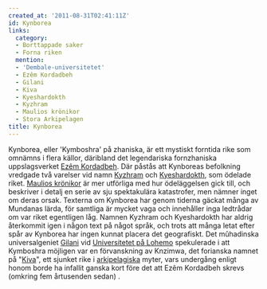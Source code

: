 ```yaml
---
created_at: '2011-08-31T02:41:11Z'
id: Kynborea
links:
  category:
  - Borttappade saker
  - Forna riken
  mention:
  - 'Dembale-universitetet'
  - Ezêm Kordadbeh
  - Gilani
  - Kiva
  - Kyeshardokth
  - Kyzhram
  - Maulios krönikor
  - Stora Arkipelagen
title: Kynborea
---
```


Kynborea, eller 'Kymboshra' på zhaniska, är ett mystiskt forntida rike som omnämns i flera källor,
däribland det legendariska fornzhaniska uppslagsverket [Ezêm Kordadbeh]. Där påstås att Kynboreas
befolkning vredgade två varelser vid namn [Kyzhram] och [Kyeshardokth], som ödelade riket. [Maulios
krönikor] är mer utförliga med hur ödeläggelsen gick till, och beskriver i detalj en serie av sju
spektakulära katastrofer, men nämner inget om deras orsak. Texterna om Kynborea har genom tiderna
gäckat många av Mundanas lärda, för samtliga är mycket vaga och innehåller inga ledtrådar om var
riket egentligen låg. Namnen Kyzhram och Kyeshardokth har aldrig återkommit igen i någon text på
något språk, och trots att många letat efter spår av Kynborea har ingen kunnat placera det
geografiskt. Det mûhadinska universalgeniet [Gilani] vid [Universitetet på Lohemo] spekulerade i att
Kymboshra möjligen var en förvanskning av Knzimwa, det forianska namnet på "[Kiva]", ett sjunket
rike i [arkipelagiska] myter, vars undergång enligt honom borde ha infallit ganska kort före det att
Ezêm Kordadbeh skrevs (omkring fem årtusenden sedan) .

  [Ezêm Kordadbeh]: Ezêm_Kordadbeh
  [Kyzhram]: Kyzhram
  [Kyeshardokth]: Kyeshardokth
  [Maulios krönikor]: Maulios_krönikor
  [Gilani]: Gilani
  [Universitetet på Lohemo]: Dembale-universitetet
  [Kiva]: Kiva
  [arkipelagiska]: Stora_Arkipelagen